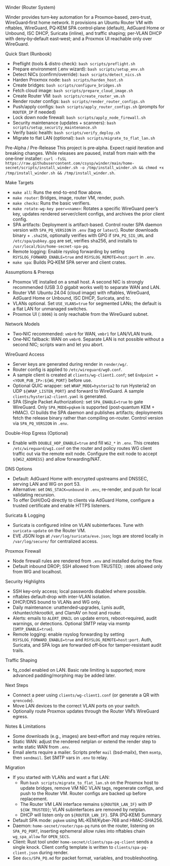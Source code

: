 Winder (Router System)

Winder provides turn‑key automation for a Proxmox‑based, zero‑trust, WireGuard‑first home network. It provisions an Ubuntu Router VM with nftables, WireGuard, PQ‑KEM SPA control‑plane (default), AdGuard Home or Unbound, ISC DHCP, Suricata (inline), and traffic shaping; per‑VLAN DHCP with deny‑by‑default east‑west; and a Proxmox UI reachable only over WireGuard.

Quick Start (Runbook)
- Preflight (tools & distro check): `bash scripts/preflight.sh`
- Prepare environment (.env wizard): `bash scripts/setup_env.sh`
- Detect NICs (confirm/override): `bash scripts/detect_nics.sh`
- Harden Proxmox node: `bash scripts/harden_host.sh`
- Create bridges: `bash scripts/configure_bridges.sh`
- Fetch cloud image: `bash scripts/prepare_cloud_image.sh`
- Create Router VM: `bash scripts/create_router_vm.sh`
- Render router configs: `bash scripts/render_router_configs.sh`
- Push/apply configs: `bash scripts/apply_router_configs.sh` (prompts for `ROUTER_IP` if needed)
- Lock down node firewall: `bash scripts/apply_node_firewall.sh`
- Security maintenance (updates + scanners): `bash scripts/setup_security_maintenance.sh`
- Verify basic health: `bash scripts/verify_deploy.sh`
- Migrate to flat LAN (optional): `bash scripts/migrate_to_flat_lan.sh`

Pre-Alpha / Pre-Release
This project is pre‑alpha. Expect rapid iteration and breaking changes. While releases are paused, install from main with the one‑liner installer: `curl -fsSL https://raw.githubusercontent.com/csysp/winder/main/home-secnet/scripts/install_winder.sh -o /tmp/install_winder.sh && chmod +x /tmp/install_winder.sh && /tmp/install_winder.sh`.

Make Targets
- `make all`: Runs the end-to-end flow above.
- `make router`: Bridges, image, router VM, render, push.
- `make checks`: Runs the basic verifiers.
- `make rotate-wg-key peer=<name>`: Rotates a specific WireGuard peer’s key, updates rendered server/client configs, and archives the prior client config.
- SPA artifacts: Deployment is artifact-based. Control router SPA daemon version with `SPA_PQ_VERSION` in `.env` (tag or `latest`). Router downloads binary + `.sha256`, optionally verifies with GPG if `SPA_PQ_SIG_URL` and `/etc/spa/pubkey.gpg` are set, verifies sha256, and installs to `/usr/local/bin/home-secnet-spa-pq`.
- Remote logging: Enable rsyslog forwarding by setting `RSYSLOG_FORWARD_ENABLE=true` and `RSYSLOG_REMOTE=host:port` in `.env`.
- `make spa`: Builds PQ‑KEM SPA server and client crates.

Assumptions & Prereqs
- Proxmox VE installed on a small host. A second NIC is strongly recommended (USB 3.0 gigabit works well) to separate WAN and LAN.
- Router VM: Ubuntu 24.04 (cloud image) with nftables, WireGuard, AdGuard Home or Unbound, ISC DHCP, Suricata, and tc.
- VLANs optional. Set `USE_VLANS=true` for segmented LANs; the default is a flat LAN for unmanaged switches.
- Proxmox UI (`:8006`) is only reachable from the WireGuard subnet.

Network Models
- Two‑NIC recommended: `vmbr0` for WAN, `vmbr1` for LAN/VLAN trunk.
- One‑NIC fallback: WAN on `vmbr0`. Separate LAN is not possible without a second NIC; scripts warn and let you abort.

WireGuard Access
- Server keys are generated during render in `render/wg/`.
- Router config is applied to `/etc/wireguard/wg0.conf`.
- A sample client is created at `clients/wg-client1.conf`; set `Endpoint = <YOUR_PUB_IP>:${WG_PORT}` before use.
- Optional QUIC wrapper: set `WRAP_MODE=hysteria2` to run Hysteria2 on UDP `${WRAP_LISTEN_PORT}` and forward to WireGuard. A sample `clients/hysteria2-client.yaml` is generated.
- SPA (Single Packet Authorization): set `SPA_ENABLE=true` to gate WireGuard. Only `SPA_MODE=pqkem` is supported (post‑quantum KEM + HMAC). CI builds the SPA daemon and publishes artifacts; deployments fetch the release binary rather than compiling on-router. Control version via `SPA_PQ_VERSION` in `.env`.

Double-Hop Egress (Optional)
- Enable with `DOUBLE_HOP_ENABLE=true` and fill `WG2_*` in `.env`. This creates `/etc/wireguard/wg1.conf` on the router and policy routes WG client traffic out via the remote exit node. Configure the exit node to accept `${WG2_ADDRESS}` and allow forwarding/NAT.

DNS Options
- Default: AdGuard Home with encrypted upstreams and DNSSEC, serving LAN and WG on port 53.
- Alternative: set `DNS_STACK=unbound` in `.env`, re‑render, and push for local validating recursion.
- To offer DoH/DoQ directly to clients via AdGuard Home, configure a trusted certificate and enable HTTPS listeners.

Suricata & Logging
- Suricata is configured inline on VLAN subinterfaces. Tune with `suricata-update` on the Router VM.
- EVE JSON logs at `/var/log/suricata/eve.json`; logs are stored locally in `/var/log/secure/` for centralized access.

Proxmox Firewall
- Node firewall rules are rendered from `.env` and installed during the flow.
- Default inbound DROP; SSH allowed from TRUSTED; `:8006` allowed only from WG and localhost.

Security Highlights
- SSH key‑only access; local passwords disabled where possible.
- nftables default‑drop with inter‑VLAN isolation.
- DHCP/DNS bound to VLANs and WG only.
- Daily maintenance: unattended‑upgrades, Lynis audit, rkhunter/chkrootkit, and ClamAV on host and router.
- Alerts: emails to `ALERT_EMAIL` on update errors, reboot‑required, audit warnings, or detections. Optional SMTP relay via msmtp (`SMTP_ENABLE=true`).
- Remote logging: enable rsyslog forwarding by setting `RSYSLOG_FORWARD_ENABLE=true` and `RSYSLOG_REMOTE=host:port`. Auth, Suricata, and SPA logs are forwarded off‑box for tamper‑resistant audit trails.

Traffic Shaping
- fq_codel enabled on LAN. Basic rate limiting is supported; more advanced padding/morphing may be added later.

Next Steps
- Connect a peer using `clients/wg-client1.conf` (or generate a QR with `qrencode`).
- Move LAN devices to the correct VLAN ports on your switch.
- Optionally route Proxmox updates through the Router VM’s WireGuard egress.

Notes & Limitations
- Some downloads (e.g., images) are best‑effort and may require retries.
- Static WAN: adjust the rendered netplan or extend the render step to write static WAN from `.env`.
- Email alerts require a mailer. Scripts prefer `mail` (bsd‑mailx), then `msmtp`, then `sendmail`. Set SMTP vars in `.env` to relay.

Migration
- If you started with VLANs and want a flat LAN:
  - Run `bash scripts/migrate_to_flat_lan.sh` on the Proxmox host to update bridges, remove VM NIC VLAN tags, regenerate configs, and push to the Router VM. Router configs are backed up before replacement.
  - The Router VM LAN interface remains `${ROUTER_LAN_IF}` with IP `${GW_TRUSTED}`; VLAN subinterfaces are removed by netplan.
  - DHCP will listen only on `${ROUTER_LAN_IF}`.
SPA (PQ‑KEM) Summary
- Default SPA mode: `pqkem` using ML‑KEM/Kyber‑768 and HMAC‑SHA256.
- Daemon: `home-secnet/router/spa-pq` runs on the router, listening on `SPA_PQ_PORT`, inserting ephemeral allow rules into nftables chain `wg_spa_allow` for `OPEN_SECS`.
- Client: Rust tool under `home-secnet/clients/spa-pq-client` sends a single knock. Client config template is written to `clients/spa-pq-client.json` during render.
- See `docs/SPA_PQ.md` for packet format, variables, and troubleshooting.
